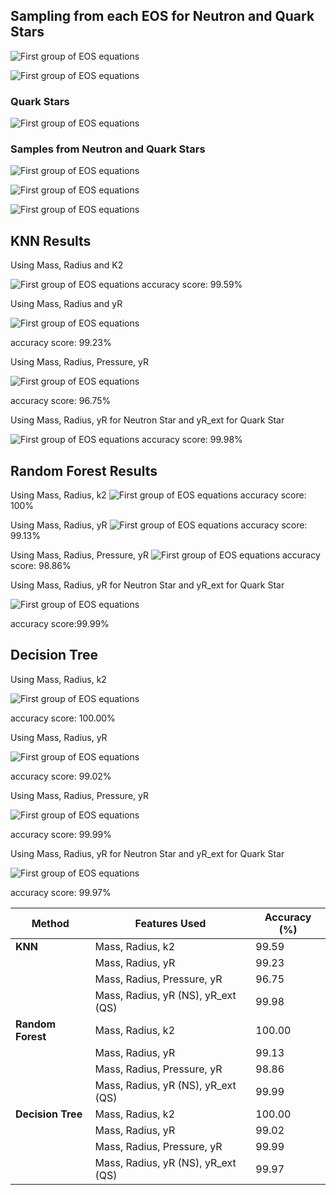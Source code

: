 ## Sampling from each EOS for Neutron and Quark Stars

![First group of EOS equations](/Machine%20Learning/output3.png)

![First group of EOS equations](/Machine%20Learning/output4.png)
### Quark Stars

![First group of EOS equations](/Machine%20Learning/output1.png)


### Samples from Neutron and Quark Stars 



![First group of EOS equations](/Machine%20Learning/M_R_K2.png)



![First group of EOS equations](/Machine%20Learning/M_R_Y.png)


![First group of EOS equations](/Machine%20Learning/M_R_Yext.png)


## KNN Results

Using Mass, Radius and K2 

![First group of EOS equations](/Machine%20Learning/knn_k2.png)
accuracy score: 99.59%
    

Using Mass, Radius and yR

![First group of EOS equations](/Machine%20Learning/knn_y.png)

accuracy score: 99.23%
   


Using Mass, Radius, Pressure, yR

![First group of EOS equations](/Machine%20Learning/KNN_P.png)


accuracy score: 96.75%
          
Using Mass, Radius, yR for Neutron Star and yR_ext for Quark Star


![First group of EOS equations](/Machine%20Learning/KNN_y_ext.png)
accuracy score: 99.98%

## Random Forest Results


Using Mass, Radius, k2
![First group of EOS equations](/Machine%20Learning/random_forest_k2.png)
accuracy score: 100%


Using Mass, Radius, yR
![First group of EOS equations](/Machine%20Learning/random_forest_y.png)
accuracy score: 99.13%


Using Mass, Radius, Pressure, yR
![First group of EOS equations](/Machine%20Learning/random_forest__pressurek_y.png)
accuracy score: 98.86%



Using Mass, Radius, yR for Neutron Star and yR_ext for Quark Star

![First group of EOS equations](/Machine%20Learning/random_forest_y_ext.png)

accuracy score:99.99%

## Decision Tree


Using Mass, Radius, k2 

![First group of EOS equations](/Machine%20Learning/decision_trees_k2.png)

accuracy score: 100.00%

Using Mass, Radius, yR 

![First group of EOS equations](/Machine%20Learning/decision_trees_y.png)

accuracy score: 99.02%

Using Mass, Radius, Pressure, yR

![First group of EOS equations](/Machine%20Learning/decision_trees_pressure_y.png)

accuracy score: 99.99%



Using Mass, Radius, yR for Neutron Star and yR_ext for Quark Star

![First group of EOS equations](/Machine%20Learning/decision_trees_y_ext.png)

accuracy score: 99.97%

| Method          | Features Used                                     | Accuracy (%) |
|-----------------|---------------------------------------------------|--------------|
| **KNN**         | Mass, Radius, k2                                  | 99.59        |
|                 | Mass, Radius, yR                                  | 99.23        |
|                 | Mass, Radius, Pressure, yR                        | 96.75        |
|                 | Mass, Radius, yR (NS), yR_ext (QS)                | 99.98        |
| **Random Forest** | Mass, Radius, k2                                | 100.00       |
|                 | Mass, Radius, yR                                  | 99.13        |
|                 | Mass, Radius, Pressure, yR                        | 98.86        |
|                 | Mass, Radius, yR (NS), yR_ext (QS)                | 99.99        |
| **Decision Tree** | Mass, Radius, k2                                | 100.00       |
|                 | Mass, Radius, yR                                  | 99.02        |
|                 | Mass, Radius, Pressure, yR                        | 99.99        |
|                 | Mass, Radius, yR (NS), yR_ext (QS)                | 99.97        |
